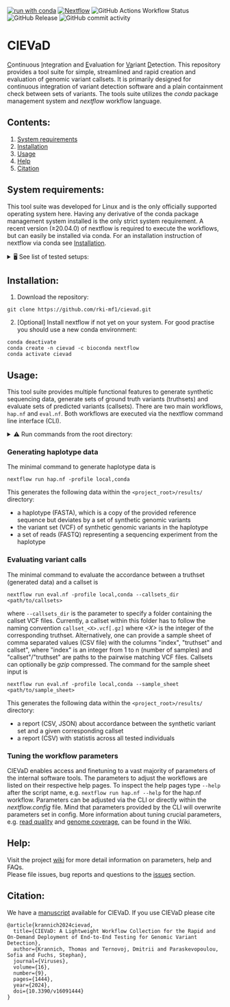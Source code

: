 [![run with conda](https://img.shields.io/badge/run%20with-conda-3EB049?labelColor=000000&logo=anaconda)](https://docs.conda.io/en/latest/)
[![Nextflow](https://img.shields.io/badge/nextflow%20DSL2-%E2%89%A520.04.0-23aa62.svg)](https://www.nextflow.io/)
![GitHub Actions Workflow Status](https://img.shields.io/github/actions/workflow/status/rki-mf1/cievad/test_basics.yml?logo=github&label=tests)
![GitHub Release](https://img.shields.io/github/v/release/rki-mf1/cievad?logo=github)
![GitHub commit activity](https://img.shields.io/github/commit-activity/y/rki-mf1/cievad)

# CIEVaD
<ins>C</ins>ontinuous <ins>I</ins>ntegration and <ins>E</ins>valuation for <ins>Va</ins>riant <ins>D</ins>etection. This repository provides a tool suite for simple, streamlined and rapid creation and evaluation of genomic variant callsets. It is primarily designed for continuous integration of variant detection software and a plain containment check between sets of variants. The tools suite utilizes the _conda_ package management system and _nextflow_ workflow language.

## Contents:
1. [System requirements](#system-requirements)
2. [Installation](#installation)
3. [Usage](#usage)
4. [Help](#help)
5. [Citation](#citation)


## System requirements:

This tool suite was developed for Linux and is the only officially supported operating system here.
Having any derivative of the conda package management system installed is the only strict system requirement.
A recent version (≥20.04.0) of nextflow is required to execute the workflows, but can easily be installed via conda.
For an installation instruction of nextflow via conda see [Installation](#installation).

<details><summary>🖥️ See list of tested setups: </summary>
   
| Requirement | Tested with |
| --- | --- |
| 64 bits Linux operating system | Ubuntu 20.04.5 LTS |
| [Conda](https://docs.conda.io/en/latest/) | vers. 23.5.0, 24.1.2|
| [Nextflow](https://nextflow.io/) | vers. 20.04.0, 23.10.1 |

</details>


## Installation:

1. Download the repository:
```
git clone https://github.com/rki-mf1/cievad.git
```

2. [Optional] Install nextflow if not yet on your system. For good practise you should use a new conda environment:
```
conda deactivate
conda create -n cievad -c bioconda nextflow
conda activate cievad
```


## Usage:

This tool suite provides multiple functional features to generate synthetic sequencing data, generate sets of ground truth variants (truthsets) and evaluate sets of predicted variants (callsets).
There are two main workflows, `hap.nf` and `eval.nf`. 
Both workflows are executed via the nextflow command line interface (CLI).
<details><summary>⚠️ Run commands from the root directory: </summary>
Without further ado, please run the commands from a terminal at the top folder (root directory) of this repository.
Otherwise relative paths within the workflows might be invalid.
</details>

### Generating haplotype data
The minimal command to generate haplotype data is
```
nextflow run hap.nf -profile local,conda
```

This generates the following data within the `<project_root>/results/` directory:
- a haplotype (FASTA), which is a copy of the provided reference sequence but deviates by a set of synthetic genomic variants
- the variant set (VCF) of synthetic genomic variants in the haplotype
- a set of reads (FASTQ) representing a sequencing experiment from the haplotype

### Evaluating variant calls
The minimal command to evaluate the accordance between a truthset (generated data) and a callset is
```
nextflow run eval.nf -profile local,conda --callsets_dir <path/to/callsets>
```
where `--callsets_dir` is the parameter to specify a folder containing the callset VCF files.
Currently, a callset within this folder has to follow the naming convention `callset_<X>.vcf[.gz]` where _\<X\>_ is the integer of the corresponding truthset.
Alternatively, one can provide a sample sheet of comma separated values (CSV file) with the columns "index", "truthset" and callset", where "index" is an integer from 1 to n (number of samples) and "callset"/"truthset" are paths to the pairwise matching VCF files.
Callsets can optionally be _gzip_ compressed.
The command for the sample sheet input is
```
nextflow run eval.nf -profile local,conda --sample_sheet <path/to/sample_sheet>
```

This generates the following data within the `<project_root>/results/` directory:
- a report (CSV, JSON) about accordance between the synthetic variant set and a given corresponding callset
- a report (CSV) with statistis across all tested individuals

### Tuning the workflow parameters
CIEVaD enables access and finetuning to a vast majority of parameters of the internal software tools.
The parameters to adjust the workflows are listed on their respective help pages.
To inspect the help pages type `--help` after the script name, e.g. `nextflow run hap.nf --help` for the hap.nf workflow.
Parameters can be adjusted via the CLI or directly within the _nextflow.config_ file.
Mind that parameters provided by the CLI will overwrite parameters set in config.
More information about tuning crucial parameters, e.g. [read quality](https://github.com/rki-mf1/cievad/wiki/Parameterization-of-the-workflow) and [genome coverage](https://github.com/rki-mf1/cievad/wiki/FAQ---Troubleshooting), can be found in the Wiki.

## Help:

Visit the project [wiki](https://github.com/rki-mf1/cievad/wiki) for more detail information on parameters, help and FAQs. <br>
Please file issues, bug reports and questions to the [issues](https://github.com/rki-mf1/cievad/issues) section.

## Citation:

We have a [manuscript](https://www.mdpi.com/1999-4915/16/9/1444) available for CIEVaD.
If you use CIEVaD please cite
```
@article{krannich2024cievad,
  title={CIEVaD: A Lightweight Workflow Collection for the Rapid and On-Demand Deployment of End-to-End Testing for Genomic Variant Detection},
  author={Krannich, Thomas and Ternovoj, Dmitrii and Paraskevopoulou, Sofia and Fuchs, Stephan},
  journal={Viruses},
  volume={16},
  number={9},
  pages={1444},
  year={2024},
  doi={10.3390/v16091444}
}
```


